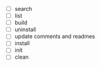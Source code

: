 - [ ] search
- [ ] list
- [ ] build
- [ ] uninstall
- [ ] update comments and readmes
- [ ] install
- [ ] init
- [ ] clean
